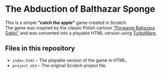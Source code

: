 # The Abduction of Balthazar Sponge

This is a simple **"catch the apple"** game created in Scratch.  
The game was inspired by the classic Polish cartoon ["Porwanie Baltazara Gąbki"](https://en.wikipedia.org/wiki/The_Abduction_of_Balthazar_Sponge_(TV_series)) and was converted into a playable HTML version using [TurboWarp](https://turbowarp.org/).  

## Files in this repository
- `index.html` – The playable version of the game in HTML.  
- `project.sb3` – The original Scratch project file.  
